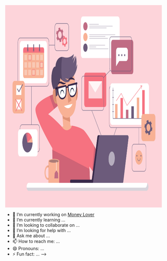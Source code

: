 <a href="http://tuyenvq.com" style="margin-bottom: 5px;border-bottom: 1px solid #eaecef; height=650px">
<img align="center" src="https://github.com/TuyenGa/TuyenGa/blob/master/3392268.jpg" alt="Illustration of  tuyenga bubbles in background" width=1000px height=650px/>
</a>


- 🔭 I’m currently working on <a href="https://moneylover.vn/">Money Lover</a>
- 🌱 I’m currently learning ...
- 👯 I’m looking to collaborate on ...
- 🤔 I’m looking for help with ...
- 💬 Ask me about ...
- 📫 How to reach me: ...
- 😄 Pronouns: ...
- ⚡ Fun fact: ...
-->
